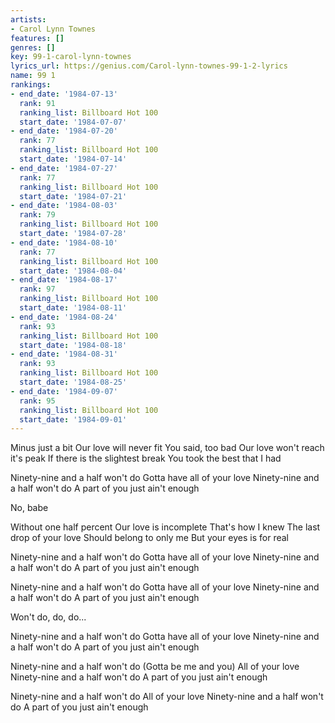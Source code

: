 ```yaml
---
artists:
- Carol Lynn Townes
features: []
genres: []
key: 99-1-carol-lynn-townes
lyrics_url: https://genius.com/Carol-lynn-townes-99-1-2-lyrics
name: 99 1
rankings:
- end_date: '1984-07-13'
  rank: 91
  ranking_list: Billboard Hot 100
  start_date: '1984-07-07'
- end_date: '1984-07-20'
  rank: 77
  ranking_list: Billboard Hot 100
  start_date: '1984-07-14'
- end_date: '1984-07-27'
  rank: 77
  ranking_list: Billboard Hot 100
  start_date: '1984-07-21'
- end_date: '1984-08-03'
  rank: 79
  ranking_list: Billboard Hot 100
  start_date: '1984-07-28'
- end_date: '1984-08-10'
  rank: 77
  ranking_list: Billboard Hot 100
  start_date: '1984-08-04'
- end_date: '1984-08-17'
  rank: 97
  ranking_list: Billboard Hot 100
  start_date: '1984-08-11'
- end_date: '1984-08-24'
  rank: 93
  ranking_list: Billboard Hot 100
  start_date: '1984-08-18'
- end_date: '1984-08-31'
  rank: 93
  ranking_list: Billboard Hot 100
  start_date: '1984-08-25'
- end_date: '1984-09-07'
  rank: 95
  ranking_list: Billboard Hot 100
  start_date: '1984-09-01'
---
```

Minus just a bit
Our love will never fit
You said, too bad
Our love won't reach it's peak
If there is the slightest break
You took the best that I had

Ninety-nine and a half won't do
Gotta have all of your love
Ninety-nine and a half won't do
A part of you just ain't enough

No, babe

Without one half percent
Our love is incomplete
That's how I knew
The last drop of your love
Should belong to only me
But your eyes is for real

Ninety-nine and a half won't do
Gotta have all of your love
Ninety-nine and a half won't do
A part of you just ain't enough

Ninety-nine and a half won't do
Gotta have all of your love
Ninety-nine and a half won't do
A part of you just ain't enough

Won't do, do, do...

Ninety-nine and a half won't do
Gotta have all of your love
Ninety-nine and a half won't do
A part of you just ain't enough

Ninety-nine and a half won't do
(Gotta be me and you)
All of your love
Ninety-nine and a half won't do
A part of you just ain't enough

Ninety-nine and a half won't do
All of your love
Ninety-nine and a half won't do
A part of you just ain't enough
